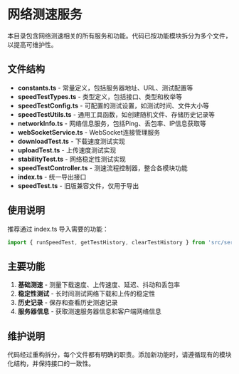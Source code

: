 # 网络测速服务

本目录包含网络测速相关的所有服务和功能。代码已按功能模块拆分为多个文件，以提高可维护性。

## 文件结构

- **constants.ts** - 常量定义，包括服务器地址、URL、测试配置等
- **speedTestTypes.ts** - 类型定义，包括接口、类型和枚举等
- **speedTestConfig.ts** - 可配置的测试设置，如测试时间、文件大小等
- **speedTestUtils.ts** - 通用工具函数，如创建随机文件、存储历史记录等
- **networkInfo.ts** - 网络信息服务，包括Ping、丢包率、IP信息获取等
- **webSocketService.ts** - WebSocket连接管理服务
- **downloadTest.ts** - 下载速度测试实现
- **uploadTest.ts** - 上传速度测试实现
- **stabilityTest.ts** - 网络稳定性测试实现
- **speedTestController.ts** - 测速流程控制器，整合各模块功能
- **index.ts** - 统一导出接口
- **speedTest.ts** - 旧版兼容文件，仅用于导出

## 使用说明

推荐通过 index.ts 导入需要的功能：

```typescript
import { runSpeedTest, getTestHistory, clearTestHistory } from 'src/services';
```

## 主要功能

1. **基础测速** - 测量下载速度、上传速度、延迟、抖动和丢包率
2. **稳定性测试** - 长时间测试网络下载和上传的稳定性
3. **历史记录** - 保存和查看历史测速记录
4. **服务器信息** - 获取测速服务器信息和客户端网络信息

## 维护说明

代码经过重构拆分，每个文件都有明确的职责。添加新功能时，请遵循现有的模块化结构，并保持接口的一致性。